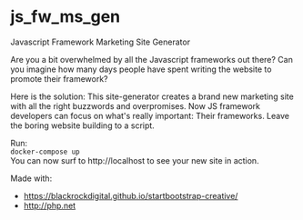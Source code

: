 # js_fw_ms_gen
Javascript Framework Marketing Site Generator

Are you a bit overwhelmed by all the Javascript frameworks out there? Can you imagine how many days people have spent writing the website to promote their framework?

Here is the solution: This site-generator creates a brand new marketing site with all the right buzzwords and overpromises.
Now JS framework developers can focus on what's really important: Their frameworks. Leave the boring website building to a script.    

Run:    
`docker-compose up`    
You can now surf to http://localhost to see your new site in action.    

Made with:    
* https://blackrockdigital.github.io/startbootstrap-creative/         
* http://php.net    
